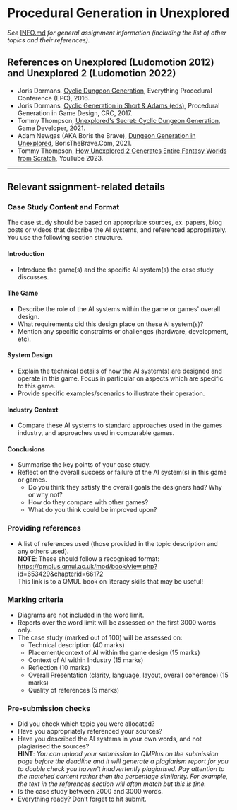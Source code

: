 # Procedural Generation in Unexplored

_See_ [INFO.md]([caseStudy/INFO.md](https://github.com/pranigopu/interactiveAgentsAndProceduralGeneration/blob/f8fb0ddc1e93b84168fbbf3ee865a66365d18489/caseStudy/INFO.md)) _for general assignment information (including the list of other topics and their references)._

## References on Unexplored (Ludomotion 2012) and Unexplored 2 (Ludomotion 2022)
- Joris Dormans, [Cyclic Dungeon Generation](https://www.youtube.com/watch?v=mA6PacEZX9M), Everything Procedural Conference (EPC), 2016.
- Joris Dormans, [Cyclic Generation in Short & Adams (eds)](https://qmplus.qmul.ac.uk/mod/resource/view.php?id=1881373), Procedural Generation in Game Design, CRC, 2017.
- Tommy Thompson, [Unexplored's Secret: Cyclic Dungeon Generation](https://www.gamedeveloper.com/disciplines/unexplored-s-secret-cyclic-dungeon-generation-), Game Developer, 2021.
- Adam Newgas (AKA Boris the Brave), [Dungeon Generation in Unexplored](https://www.boristhebrave.com/2021/04/10/dungeon-generation-in-unexplored/), BorisTheBrave.Com, 2021.
- Tommy Thompson, [How Unexplored 2 Generates Entire Fantasy Worlds from Scratch](https://www.youtube.com/watch?v=lL6A_MC1E2Y), YouTube 2023.

---

## Relevant ssignment-related details
### Case Study Content and Format
The case study should be based on appropriate sources, ex. papers, blog posts or videos that describe the AI systems, and referenced appropriately. You use the following section structure.

#### Introduction
- Introduce the game(s) and the specific AI system(s) the case study discusses.

#### The Game
- Describe the role of the AI systems within the game or games' overall design.
- What requirements did this design place on these AI system(s)?
- Mention any specific constraints or challenges (hardware, development, etc).

#### System Design
- Explain the technical details of how the AI system(s) are designed and operate in this game. Focus in particular on aspects which are specific to this game.
- Provide specific examples/scenarios to illustrate their operation.

#### Industry Context
- Compare these AI systems to standard approaches used in the games industry, and approaches used in comparable games.

#### Conclusions
- Summarise the key points of your case study.
- Reflect on the overall success or failure of the AI system(s) in this game or games.
    - Do you think they satisfy the overall goals the designers had? Why or why not?
    - How do they compare with other games?
    - What do you think could be improved upon?

### Providing references
- A list of references used (those provided in the topic description and any others used). <br> **NOTE**: These should follow a recognised format: <br> https://qmplus.qmul.ac.uk/mod/book/view.php?id=653429&chapterid=66172 <br> This link is to a QMUL book on literacy skills that may be useful!

### Marking criteria
- Diagrams are not included in the word limit.
- Reports over the word limit will be assessed on the first 3000 words only.
- The case study (marked out of 100) will be assessed on:
    - Technical description (40 marks)
    - Placement/context of AI within the game design (15 marks)
    - Context of AI within Industry (15 marks)
    - Reflection (10 marks)
    - Overall Presentation (clarity, language, layout, overall coherence) (15 marks)
    - Quality of references (5 marks)

### Pre-submission checks
- Did you check which topic you were allocated?
- Have you appropriately referenced your sources?
- Have you described the AI systems in your own words, and not plagiarised the sources? <br> **HINT**: _You can upload your submission to QMPlus on the submission page before the deadline and it will generate a plagiarism report for you to double check you haven't inadvertently plagiarised. Pay attention to the matched content rather than the percentage similarity. For example, the text in the references section will often match but this is fine._
- Is the case study between 2000 and 3000 words.
- Everything ready? Don’t forget to hit submit.
